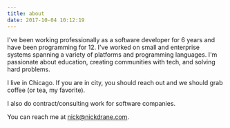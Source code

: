 ```yaml
---
title: about
date: 2017-10-04 10:12:19
---
```


I've been working professionally as a software developer for 6 years and have been programming for 12. I've worked on small and enterprise systems spanning a variety of platforms and programming languages. I'm passionate about education, creating communities with tech, and solving hard problems.

I live in Chicago. If you are in city, you should reach out and we should grab coffee (or tea, my favorite).

I also do contract/consulting work for software companies.

You can reach me at [nick@nickdrane.com](mailto://nick@nickdrane.com).